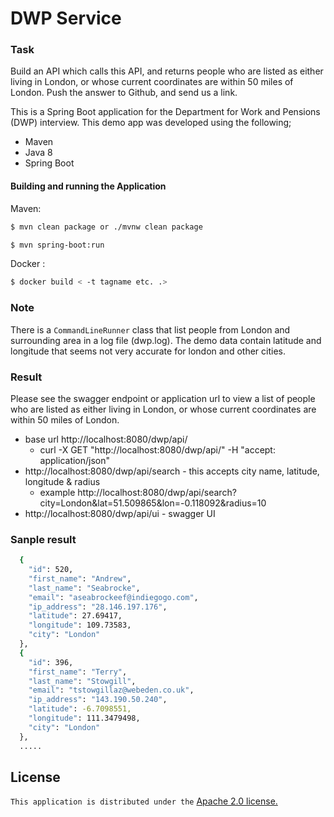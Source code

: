 # DWP Service

### Task
Build an API which calls this API, and returns people who are listed as either living in London, or whose current coordinates are within 50 miles of London. Push the answer to Github, and send us a link.

This is a Spring Boot application for the Department for Work and Pensions (DWP) interview. This demo app was developed using the following;

  - Maven
  - Java 8
  - Spring Boot
  
#### Building and running the Application
Maven:
```sh
$ mvn clean package or ./mvnw clean package
```
```sh
$ mvn spring-boot:run
```
Docker :
```sh
$ docker build < -t tagname etc. .>
```
### Note
There is a <code>CommandLineRunner</code> class that list people from London and surrounding area in a log file (dwp.log). The demo data contain latitude and longitude that seems not very accurate for london and other cities. 

### Result
Please see the swagger endpoint or application url to view a list of people who are listed as either living in London, or whose current coordinates are within 50 miles of London.
- base url http://localhost:8080/dwp/api/
  - curl -X GET "http://localhost:8080/dwp/api/" -H  "accept: application/json"
- http://localhost:8080/dwp/api/search - this accepts city name, latitude, longitude & radius
  - example http://localhost:8080/dwp/api/search?city=London&lat=51.509865&lon=-0.118092&radius=10
- http://localhost:8080/dwp/api/ui - swagger UI

### Sanple result
```sh
  {
    "id": 520,
    "first_name": "Andrew",
    "last_name": "Seabrocke",
    "email": "aseabrockeef@indiegogo.com",
    "ip_address": "28.146.197.176",
    "latitude": 27.69417,
    "longitude": 109.73583,
    "city": "London"
  },
  {
    "id": 396,
    "first_name": "Terry",
    "last_name": "Stowgill",
    "email": "tstowgillaz@webeden.co.uk",
    "ip_address": "143.190.50.240",
    "latitude": -6.7098551,
    "longitude": 111.3479498,
    "city": "London"
  },
  .....
```

License
----

`This application is distributed under the` [Apache 2.0 license.](https://www.apache.org/licenses/LICENSE-2.0.html)
